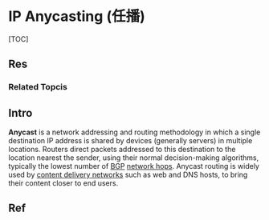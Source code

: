 # IP Anycasting (任播)

[TOC]



## Res
### Related Topcis



## Intro
**Anycast** is a network addressing and routing methodology in which a single destination IP address is shared by devices (generally servers) in multiple locations. Routers direct packets addressed to this destination to the location nearest the sender, using their normal decision-making algorithms, typically the lowest number of [BGP](https://en.wikipedia.org/wiki/Border_gateway_protocol "Border gateway protocol") [network hops](https://en.wikipedia.org/wiki/Hop_(networking) "Hop (networking)"). Anycast routing is widely used by [content delivery networks](https://en.wikipedia.org/wiki/Content_delivery_network "Content delivery network") such as web and DNS hosts, to bring their content closer to end users.



## Ref
[Anycast | Wikipedia]: https://en.wikipedia.org/wiki/Anycast


